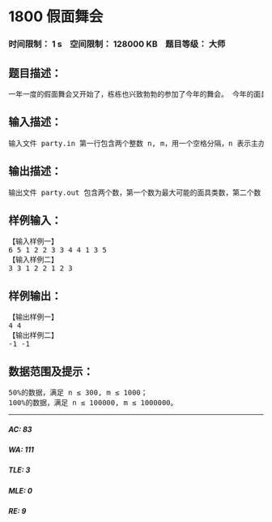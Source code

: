 # 1800 假面舞会   
### 时间限制： 1 s&nbsp;&nbsp;&nbsp;&nbsp;空间限制： 128000 KB&nbsp;&nbsp;&nbsp;&nbsp;题目等级： 大师  
## 题目描述：  

<pre>
一年一度的假面舞会又开始了，栋栋也兴致勃勃的参加了今年的舞会。 今年的面具都是主办方特别定制的。每个参加舞会的人都可以在入场时选择 一个自己喜欢的面具。每个面具都有一个编号，主办方会把此编号告诉拿该面具 的人。 为了使舞会更有神秘感，主办方把面具分为 k (k≥3)类，并使用特殊的技术将 每个面具的编号标在了面具上，只有戴第 i 类面具的人才能看到戴第 i+1 类面具 的人的编号，戴第 k 类面具的人能看到戴第 1 类面具的人的编号。 参加舞会的人并不知道有多少类面具，但是栋栋对此却特别好奇，他想自己 算出有多少类面具，于是他开始在人群中收集信息。 栋栋收集的信息都是戴第几号面具的人看到了第几号面具的编号。如戴第 2 号面具的人看到了第 5 号面具的编号。栋栋自己也会看到一些编号，他也会根据 自己的面具编号把信息补充进去。 由于并不是每个人都能记住自己所看到的全部编号，因此，栋栋收集的信息 不能保证其完整性。现在请你计算，按照栋栋目前得到的信息，至多和至少有多 少类面具。由于主办方已经声明了 k≥3，所以你必须将这条信息也考虑进去。
</pre>
  
  
## 输入描述：  

<pre>
输入文件 party.in 第一行包含两个整数 n, m，用一个空格分隔，n 表示主办 方总共准备了多少个面具，m 表示栋栋收集了多少条信息。 接下来 m 行，每行为两个用空格分开的整数 a, b，表示戴第 a 号面具的人看 到了第 b 号面具的编号。相同的数对 a, b 在输入文件中可能出现多次。
</pre>
  
  
## 输出描述：  

<pre>
输出文件 party.out 包含两个数，第一个数为最大可能的面具类数，第二个数 为最小可能的面具类数。如果无法将所有的面具分为至少 3 类，使得这些信息都 满足，则认为栋栋收集的信息有错误，输出两个-1。 
</pre>
  
  
## 样例输入：  

<pre>
【输入样例一】   
6 5 1 2 2 3 3 4 4 1 3 5   
【输入样例二】   
3 3 1 2 2 1 2 3 
</pre>
  
  
## 样例输出：  

<pre>
【输出样例一】   
4 4   
【输出样例二】   
-1 -1
</pre>
  
  
## 数据范围及提示：  

<pre>
50%的数据，满足 n ≤ 300, m ≤ 1000；
100%的数据，满足 n ≤ 100000, m ≤ 1000000。 
</pre>
  
  
***  

##### AC: 83  
##### WA: 111  
##### TLE: 3  
##### MLE: 0  
##### RE: 9  
